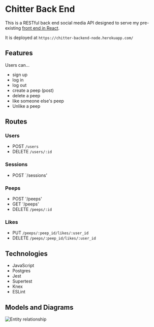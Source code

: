 # Chitter Back End  

This is a RESTful back end social media API designed to serve my pre-existing [front end in React](https://github.com/charlie-galb/chitter-frontend-react). 

It is deployed at `https://chitter-backend-node.herokuapp.com/`  

## Features  

Users can...  

- sign up
- log in
- log out
- create a peep (post)
- delete a peep
- like someone else's peep  
- Unlike a peep  

## Routes  

### Users 

- POST `/users`
- DELETE `/users/:id`

### Sessions

- POST `/sessions'  

### Peeps  

- POST '/peeps'
- GET '/peeps'
- DELETE `/peeps/:id`

### Likes  

- PUT `/peeps/:peep_id/likes/:user_id`  
- DELETE `/peeps/:peep_id/likes/:user_id`

## Technologies

- JavaScript
- Postgres
- Jest
- Supertest
- Knex
- ESLint

## Models and Diagrams  

![Entity relationship](https://i.ibb.co/LQCmCJw/Chitter-entity-relationship.jpg)